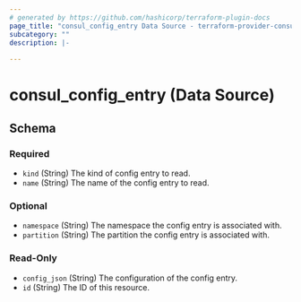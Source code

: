 ```yaml
---
# generated by https://github.com/hashicorp/terraform-plugin-docs
page_title: "consul_config_entry Data Source - terraform-provider-consul"
subcategory: ""
description: |-
  
---
```


# consul_config_entry (Data Source)





<!-- schema generated by tfplugindocs -->
## Schema

### Required

- `kind` (String) The kind of config entry to read.
- `name` (String) The name of the config entry to read.

### Optional

- `namespace` (String) The namespace the config entry is associated with.
- `partition` (String) The partition the config entry is associated with.

### Read-Only

- `config_json` (String) The configuration of the config entry.
- `id` (String) The ID of this resource.


